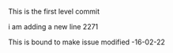 This is the  first level commit

i am adding a new line 2271


This is bound to make issue
modified -16-02-22
